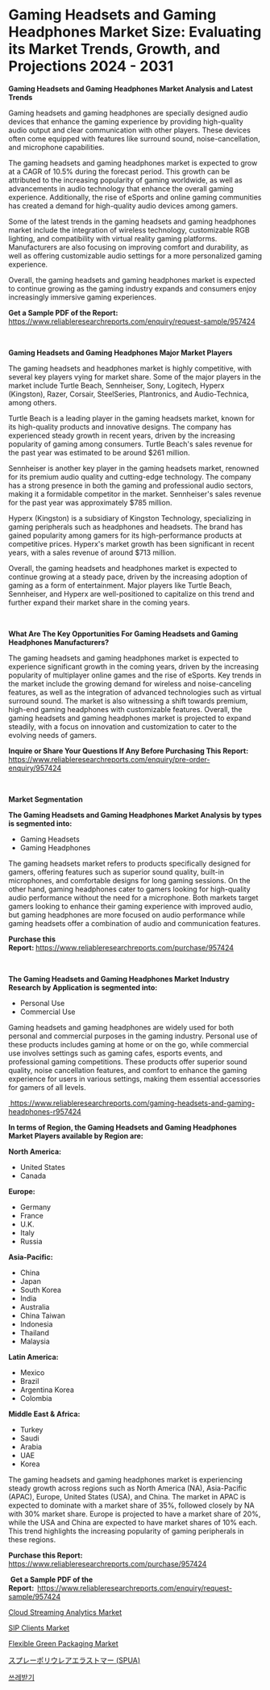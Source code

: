 <p><h1>Gaming Headsets and Gaming Headphones Market Size: Evaluating its Market Trends, Growth, and Projections 2024 - 2031</h1></p><p><strong>Gaming Headsets and Gaming Headphones Market Analysis and Latest Trends</strong></p>
<p><p>Gaming headsets and gaming headphones are specially designed audio devices that enhance the gaming experience by providing high-quality audio output and clear communication with other players. These devices often come equipped with features like surround sound, noise-cancellation, and microphone capabilities.</p><p>The gaming headsets and gaming headphones market is expected to grow at a CAGR of 10.5% during the forecast period. This growth can be attributed to the increasing popularity of gaming worldwide, as well as advancements in audio technology that enhance the overall gaming experience. Additionally, the rise of eSports and online gaming communities has created a demand for high-quality audio devices among gamers.</p><p>Some of the latest trends in the gaming headsets and gaming headphones market include the integration of wireless technology, customizable RGB lighting, and compatibility with virtual reality gaming platforms. Manufacturers are also focusing on improving comfort and durability, as well as offering customizable audio settings for a more personalized gaming experience.</p><p>Overall, the gaming headsets and gaming headphones market is expected to continue growing as the gaming industry expands and consumers enjoy increasingly immersive gaming experiences.</p></p>
<p><strong>Get a Sample PDF of the Report:&nbsp;</strong> <a href="https://www.reliableresearchreports.com/enquiry/request-sample/957424">https://www.reliableresearchreports.com/enquiry/request-sample/957424</a></p>
<p>&nbsp;</p>
<p><strong>Gaming Headsets and Gaming Headphones Major Market Players</strong></p>
<p><p>The gaming headsets and headphones market is highly competitive, with several key players vying for market share. Some of the major players in the market include Turtle Beach, Sennheiser, Sony, Logitech, Hyperx (Kingston), Razer, Corsair, SteelSeries, Plantronics, and Audio-Technica, among others.</p><p>Turtle Beach is a leading player in the gaming headsets market, known for its high-quality products and innovative designs. The company has experienced steady growth in recent years, driven by the increasing popularity of gaming among consumers. Turtle Beach's sales revenue for the past year was estimated to be around $261 million.</p><p>Sennheiser is another key player in the gaming headsets market, renowned for its premium audio quality and cutting-edge technology. The company has a strong presence in both the gaming and professional audio sectors, making it a formidable competitor in the market. Sennheiser's sales revenue for the past year was approximately $785 million.</p><p>Hyperx (Kingston) is a subsidiary of Kingston Technology, specializing in gaming peripherals such as headphones and headsets. The brand has gained popularity among gamers for its high-performance products at competitive prices. Hyperx's market growth has been significant in recent years, with a sales revenue of around $713 million.</p><p>Overall, the gaming headsets and headphones market is expected to continue growing at a steady pace, driven by the increasing adoption of gaming as a form of entertainment. Major players like Turtle Beach, Sennheiser, and Hyperx are well-positioned to capitalize on this trend and further expand their market share in the coming years.</p></p>
<p>&nbsp;</p>
<p><strong>What Are The Key Opportunities For Gaming Headsets and Gaming Headphones Manufacturers?</strong></p>
<p><p>The gaming headsets and gaming headphones market is expected to experience significant growth in the coming years, driven by the increasing popularity of multiplayer online games and the rise of eSports. Key trends in the market include the growing demand for wireless and noise-canceling features, as well as the integration of advanced technologies such as virtual surround sound. The market is also witnessing a shift towards premium, high-end gaming headphones with customizable features. Overall, the gaming headsets and gaming headphones market is projected to expand steadily, with a focus on innovation and customization to cater to the evolving needs of gamers.</p></p>
<p><strong>Inquire or Share Your Questions If Any Before Purchasing This Report:</strong> <a href="https://www.reliableresearchreports.com/enquiry/pre-order-enquiry/957424">https://www.reliableresearchreports.com/enquiry/pre-order-enquiry/957424</a></p>
<p>&nbsp;</p>
<p><strong>Market Segmentation</strong></p>
<p><strong>The Gaming Headsets and Gaming Headphones Market Analysis by types is segmented into:</strong></p>
<p><ul><li>Gaming Headsets</li><li>Gaming Headphones</li></ul></p>
<p><p>The gaming headsets market refers to products specifically designed for gamers, offering features such as superior sound quality, built-in microphones, and comfortable designs for long gaming sessions. On the other hand, gaming headphones cater to gamers looking for high-quality audio performance without the need for a microphone. Both markets target gamers looking to enhance their gaming experience with improved audio, but gaming headphones are more focused on audio performance while gaming headsets offer a combination of audio and communication features.</p></p>
<p><strong>Purchase this Report:&nbsp;</strong><a href="https://www.reliableresearchreports.com/purchase/957424">https://www.reliableresearchreports.com/purchase/957424</a></p>
<p>&nbsp;</p>
<p><strong>The Gaming Headsets and Gaming Headphones Market Industry Research by Application is segmented into:</strong></p>
<p><ul><li>Personal Use</li><li>Commercial Use</li></ul></p>
<p><p>Gaming headsets and gaming headphones are widely used for both personal and commercial purposes in the gaming industry. Personal use of these products includes gaming at home or on the go, while commercial use involves settings such as gaming cafes, esports events, and professional gaming competitions. These products offer superior sound quality, noise cancellation features, and comfort to enhance the gaming experience for users in various settings, making them essential accessories for gamers of all levels.</p></p>
<p><a href="https://www.reliableresearchreports.com/gaming-headsets-and-gaming-headphones-r957424">&nbsp;https://www.reliableresearchreports.com/gaming-headsets-and-gaming-headphones-r957424</a></p>
<p><strong>In terms of Region, the Gaming Headsets and Gaming Headphones Market Players available by Region are:</strong></p>
<p>
    <p> <strong> North America: </strong>
        <ul>
            <li>United States</li>
            <li>Canada</li>
        </ul>
        </p> 
    <p> <strong> Europe: </strong>
        <ul>
            <li>Germany</li>
            <li>France</li>
            <li>U.K.</li>
            <li>Italy</li>
            <li>Russia</li>
        </ul>
        </p> 
    <p> <strong> Asia-Pacific: </strong>
        <ul>
            <li>China</li>
            <li>Japan</li>
            <li>South Korea</li>
            <li>India</li>
            <li>Australia</li>
            <li>China Taiwan</li>
            <li>Indonesia</li>
            <li>Thailand</li>
            <li>Malaysia</li>
        </ul>
        </p> 
    <p> <strong> Latin America: </strong>
        <ul>
            <li>Mexico</li>
            <li>Brazil</li>
            <li>Argentina Korea</li>
            <li>Colombia</li>
        </ul>
        </p> 
    <p> <strong> Middle East & Africa: </strong>
        <ul>
            <li>Turkey</li>
            <li>Saudi</li>
            <li>Arabia</li>
            <li>UAE</li>
            <li>Korea</li>
        </ul>
    </p>
    </p>
<p><p>The gaming headsets and gaming headphones market is experiencing steady growth across regions such as North America (NA), Asia-Pacific (APAC), Europe, United States (USA), and China. The market in APAC is expected to dominate with a market share of 35%, followed closely by NA with 30% market share. Europe is projected to have a market share of 20%, while the USA and China are expected to have market shares of 10% each. This trend highlights the increasing popularity of gaming peripherals in these regions.</p></p>
<p><strong>Purchase this Report: </strong><a href="https://www.reliableresearchreports.com/purchase/957424">https://www.reliableresearchreports.com/purchase/957424</a></p>
<p>&nbsp;<strong>Get a Sample PDF of the Report:&nbsp;&nbsp;</strong><a href="https://www.reliableresearchreports.com/enquiry/request-sample/957424">https://www.reliableresearchreports.com/enquiry/request-sample/957424</a></p>
<p><strong></strong></p>
<p><p><a href="https://medium.com/@brendamoreno1988/global-cloud-streaming-analytics-market-focus-on-application-end-use-industry-type-equipment-b440dbc796fb">Cloud Streaming Analytics Market</a></p><p><a href="https://medium.com/@colin.dunca43545/sip-clients-market-analysis-report-global-insights-by-region-type-on-premise-cloud-based-and-7d0ed25e4a7a">SIP Clients Market</a></p><p><a href="https://github.com/Krish2023na/Market-Research-Report-List-6/blob/main/flexible-green-packaging-market.md">Flexible Green Packaging Market</a></p><p><a href="https://medium.com/@camron674/%E3%82%B0%E3%83%AD%E3%83%BC%E3%83%90%E3%83%AB%E3%82%B9%E3%83%97%E3%83%AC%E3%83%BC%E3%83%9D%E3%83%AA%E3%82%A6%E3%83%AC%E3%82%A2%E5%BC%BE%E6%80%A7%E4%BD%93-spua-%E5%B8%82%E5%A0%B4%E3%81%AE%E3%82%B5%E3%82%A4%E3%82%BA-%E3%82%B7%E3%82%A7%E3%82%A2%E5%88%86%E6%9E%90-%E8%A3%BD%E5%93%81%E3%82%BF%E3%82%A4%E3%83%97%E5%88%A5-%E3%82%A2%E3%83%97%E3%83%AA%E3%82%B1%E3%83%BC%E3%82%B7%E3%83%A7%E3%83%B3%E5%88%A5-%E5%9C%B0%E5%9F%9F%E5%88%A5-%E4%BA%88%E6%B8%AC-2024%E5%B9%B4-2031%E5%B9%B4-c7face8a7435">スプレーポリウレアエラストマー (SPUA)</a></p><p><a href="https://medium.com/@nargishussain12/%EC%A3%BC%EC%9A%94-%EB%A8%BC%EC%A7%80-%EC%93%B0%EB%A0%88%EB%B0%9B%EA%B8%B0-%EC%8B%9C%EC%9E%A5-%EB%8F%99%ED%96%A5%EA%B3%BC-%EC%84%B1%EC%9E%A5-%EA%B8%B0%ED%9A%8C%EB%A5%BC-%EC%A7%80%EC%97%AD-%EC%9C%A0%ED%98%95-%EC%8A%A4%ED%85%8C%EC%9D%B8%EB%A0%88%EC%8A%A4-%EC%8A%A4%ED%8B%B8-%EC%93%B0%EB%A0%88%EB%B0%9B%EA%B8%B0-%ED%94%8C%EB%9D%BC%EC%8A%A4%ED%8B%B1-%EC%93%B0%EB%A0%88%EB%B0%9B%EA%B8%B0-%EA%B8%B0%ED%83%80-%EB%B0%8F-%EC%9A%A9%EB%8F%84-%EA%B0%80%EC%A0%95%EC%9A%A9-%EC%83%81%EC%97%85%EC%9A%A9-%EC%82%B0%EC%97%85%EC%9A%A9-%EB%B3%84%EB%A1%9C-%ED%8F%89%EA%B0%80%ED%95%B4-%EB%B3%B4%EA%B2%A0%EC%8A%B5%EB%8B%88%EB%8B%A4-593b4052f556">쓰레받기</a></p></p>